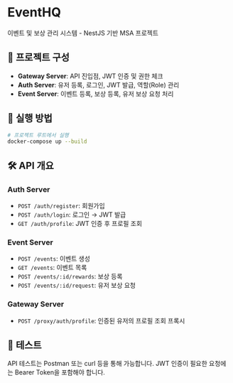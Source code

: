 # EventHQ

이벤트 및 보상 관리 시스템 - NestJS 기반 MSA 프로젝트

## 🧱 프로젝트 구성

- **Gateway Server**: API 진입점, JWT 인증 및 권한 체크
- **Auth Server**: 유저 등록, 로그인, JWT 발급, 역할(Role) 관리
- **Event Server**: 이벤트 등록, 보상 등록, 유저 보상 요청 처리

## 🚀 실행 방법

```bash
# 프로젝트 루트에서 실행
docker-compose up --build
```

## 🛠️ API 개요

### Auth Server
- `POST /auth/register`: 회원가입
- `POST /auth/login`: 로그인 → JWT 발급
- `GET /auth/profile`: JWT 인증 후 프로필 조회

### Event Server
- `POST /events`: 이벤트 생성
- `GET /events`: 이벤트 목록
- `POST /events/:id/rewards`: 보상 등록
- `POST /events/:id/request`: 유저 보상 요청

### Gateway Server
- `POST /proxy/auth/profile`: 인증된 유저의 프로필 조회 프록시

## 🧪 테스트
API 테스트는 Postman 또는 curl 등을 통해 가능합니다.
JWT 인증이 필요한 요청에는 Bearer Token을 포함해야 합니다.